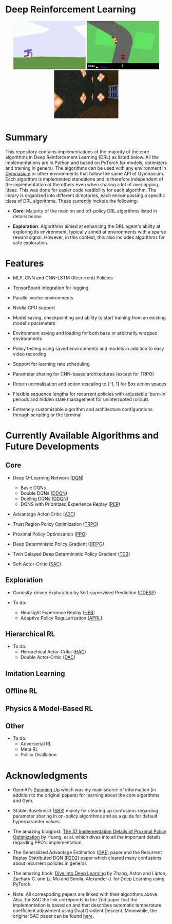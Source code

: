# Deep Reinforcement Learning
<p align="center">
  <img src="images/bipedal_walker.gif" alt="Bipedal Walker" height="150"/>
  <img src="images/car_racing.gif" alt="Car Racing" height="150"/>
  <img src="images/vizdoom.gif" alt="ViZDoom" height="150"/>
</p>

# Summary

This repository contains implementations of the majority of the core algorithms in Deep Reinforcement Learning (DRL) as listed below. All the implementations are in Python and based on PyTorch for models, optimizers and training in general. The algorithms can be used with any environment in [Gymnasium](https://github.com/Farama-Foundation/Gymnasium) or other environments that follow the same API of Gymnasium. Each algorithm is implemented standalone and is therefore independent of the implementation of the others even when sharing a lot of overlapping ideas. This was done for easier code readibility for each algorithm. The library is organized into different directories, each encompassing a specific class of DRL algorithms. These currently include the following:

* **Core**: Majority of the main on and off-policy DRL algorithms listed in details below.

* **Exploration**: Algorithms aimed at enhancing the DRL agent's ability at exploring its environment, typically aimed at environments with a sparse reward signal. However, in this context, this also includes algorithms for safe exploration.   

# Features 

* MLP, CNN and CNN-LSTM (Recurrent) Policies

* TensorBoard integration for logging

* Parallel vector environments

* Nvidia GPU support

* Model saving, checkpointing and ability to start training from an existing model's parameters

* Environment saving and loading for both base or arbitrarily wrapped environments

* Policy testing using saved environments and models in addition to easy video recording

* Support for learning rate scheduling

* Parameter sharing for CNN-based architectures (except for TRPO) 

* Return normalization and action rescaling to [-1, 1] for Box action spaces

* Flexible sequence lengths for recurrent policies with adjustable 'burn-in' periods and hidden state management for uninterrupted rollouts

* Extremely customizable algorithm and architecture configurations through scripting or the terminal

# Currently Available Algorithms and Future Developments

## Core

* Deep Q-Learning Network ([DQN](https://doi.org/10.1038/nature14236))
	* Basic DQNs   
	* Double DQNs ([DDQN](	
	https://doi.org/10.48550/arXiv.1509.06461))
	* Dueling DQNs ([DDQN](	
	https://doi.org/10.48550/arXiv.1511.06581))
	* DQNS with Prioritized Experience Replay ([PER](	
	https://doi.org/10.48550/arXiv.1511.05952))

* Advantage Actor-Critic ([A2C](	
https://doi.org/10.48550/arXiv.1602.01783))

* Trust Region Policy Optimization ([TRPO](	
https://doi.org/10.48550/arXiv.1502.05477))	

* Proximal Policy Optimization ([PPO](	
https://doi.org/10.48550/arXiv.1707.06347))

* Deep Deterministic Policy Gradient ([DDPG](	
https://doi.org/10.48550/arXiv.1509.02971))

* Twin Delayed Deep Deterministic Policy Gradient ([TD3](	
https://doi.org/10.48550/arXiv.1802.09477))

* Soft Actor-Critic ([SAC](	
https://doi.org/10.48550/arXiv.1812.05905))

## Exploration

* Curiosity-driven Exploration by Self-supervised Prediction ([CDESP](	
https://doi.org/10.48550/arXiv.1705.05363))

* To do:
	* Hindsight Experience Replay ([HER](	
	https://doi.org/10.48550/arXiv.1707.01495
	))
	* Adaptive Policy ReguLarization ([APRL](	
	https://doi.org/10.48550/arXiv.2310.17634))  

## Hierarchical RL 

* To do:
	* Hierarchical Actor-Critic ([HAC](	
	https://doi.org/10.48550/arXiv.1712.00948))
 	* Double Actor-Critic ([DAC](	
	https://doi.org/10.48550/arXiv.1904.12691))

## Imitation Learning

## Offline RL

## Physics & Model-Based RL

## Other

* To do:
	* Adverserial RL
	* Meta RL
	* Policy Distillation

# Acknowledgments

* OpenAI's [Spinning Up](https://spinningup.openai.com/en/latest/) which was my main source of information (in addition to the original papers) for learning about the core algorithms and Gym.  

* Stable-Baselines3 ([SB3](https://stable-baselines3.readthedocs.io/en/master/)) mainly for clearing up confusions regarding parameter sharing in on-policy algorithms and as a guide for default hyperparamter values. 

* The amazing blogpost: [The 37 Implementation Details of Proximal Policy Optimization](https://iclr-blog-track.github.io/2022/03/25/ppo-implementation-details/#Andrychowicz) by Huang, et al. which dives into all the important details regarding PPO's implementation. 

* The Generalized Advantage Estimation ([GAE](	
https://doi.org/10.48550/arXiv.1506.02438)) paper and the Recurrent Replay Distributed DQN ([R2D2](https://openreview.net/forum?id=r1lyTjAqYX)) paper which cleared many confusions about recurrent policies in general. 

* The amazing book: [Dive into Deep Learning](https://d2l.ai/) by Zhang, Aston and Lipton, Zachary C. and Li, Mu and Smola, Alexander J. for Deep Learning using PyTorch.

* Note: All correspoding papers are linked with their algorithms above. Also, for SAC the link correponds to the 2nd paper that the implementation is based on and that describes automatic temperature coefficient adjustment using Dual Gradient Descent. Meanwhile, the original SAC paper can be found [here](https://arxiv.org/abs/1801.01290).